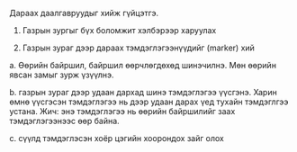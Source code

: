 Дараах даалгавруудыг хийж гүйцэтгэ.

1. Газрын зургыг бүх боломжит хэлбэрээр харуулах
    

2. Газрын зураг дээр дараах тэмдэглэгээнүүдийг (marker) хий

 а. Өөрийн байршил, байршил өөрчлөгдөхөд шинэчилнэ. Мөн өөрийн явсан замыг
    зурж үзүүлнэ.
 
 b. газрын зураг дээр удаан дархад шинэ тэмдэглэгээ үүсгэнэ. Харин өмнө 
    үүсгэсэн тэмдэглэгээ нь дээр удаан дарах үед тухайн тэмдэглгээ 
    устана. Жич: энэ тэмдэглэгээ нь өөрийн байршилийг заах тэмдэглэгээнээс
    өөр байна.
    
 c. сүүлд тэмдэглэсэн хоёр цэгийн хоорондох зайг олох
